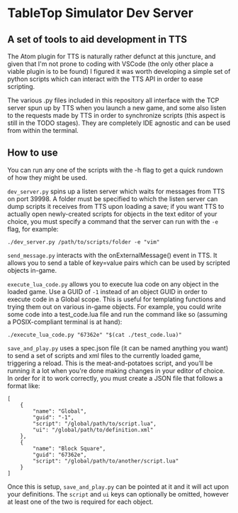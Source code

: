 # TableTop Simulator Dev Server
## A set of tools to aid development in TTS

The Atom plugin for TTS is naturally rather defunct at this juncture, and given
that I'm not prone to coding with VSCode (the only other place a viable plugin
is to be found) I figured it was worth developing a simple set of python
scripts which can interact with the TTS API in order to ease scripting.

The various .py files included in this repository all interface with the TCP
server spun up by TTS when you launch a new game, and some also listen to the
requests made by TTS in order to synchronize scripts (this aspect is still in
the TODO stages). They are completely IDE agnostic and can be used from
within the terminal.

## How to use
You can run any one of the scripts with the -h flag to get a quick rundown of
how they might be used.

```dev_server.py``` spins up a listen server which waits for messages from TTS
on port 39998. A folder must be specified to which the listen server can dump
scripts it receives from TTS upon loading a save; if you want TTS to actually
open newly-created scripts for objects in the text editor of your choice, you
must specify a command that the server can run with the ```-e``` flag, for
example:
```
./dev_server.py /path/to/scripts/folder -e "vim"
```

```send_message.py``` interacts with the onExternalMessage() event in TTS. It
allows you to send a table of key=value pairs which can be used by scripted
objects in-game.

```execute_lua_code.py``` allows you to execute lua code on any object in the
loaded game. Use a GUID of ```-1``` instead of an object GUID in order to
execute code in a Global scope. This is useful for templating functions and
trying them out on various in-game objects. For example, you could write some
code into a test_code.lua file and run the command like so (assuming a
POSIX-compliant terminal is at hand):

```
./execute_lua_code.py "67362e" "$(cat ./test_code.lua)"
```

```save_and_play.py``` uses a spec.json file (it can be named anything you want)
to send a set of scripts and xml files to the currently loaded game, triggering
a reload. This is the meat-and-potatoes script, and you'll be running it a lot
when you're done making changes in your editor of choice. In order for it to
work correctly, you must create a JSON file that follows a format like:

```
[
    {
        "name": "Global",
        "guid": "-1",
        "script": "/global/path/to/script.lua",
        "ui": "/global/path/to/definition.xml"
    },
    {
        "name": "Block Square",
        "guid": "67362e",
        "script": "/global/path/to/another/script.lua"
    }
]
```

Once this is setup, ```save_and_play.py``` can be pointed at it and it will act
upon your definitions. The ```script``` and ```ui``` keys can optionally be
omitted, however at least one of the two is required for each object.
